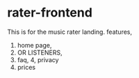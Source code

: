 # rater-frontend

This is for the music rater landing.
features,
1. home page,
2. OR LISTENERS,
3. faq,
4, privacy
5. prices
